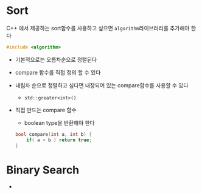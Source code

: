 # Sort

C++ 에서 제공하는 sort함수를 사용하고 싶으면 `algorithm`라이브러리를 추가해야 한다
```cpp
#include <algorithm>
```

 - 기본적으로는 오름차순으로 정렬된다

 - compare 함수를 직접 정의 할 수 있다

 - 내림차 순으로 정렬하고 싶다면 내장되어 있는 compare함수를 사용할 수 있다
     - `std::greater<int>()`
 - 직접 만드는 compare 함수
     - boolean type을 반환해야 한다
    ```cpp
    bool compare(int a, int b) {
        if( a > b ) return true;
    }
    ```

# Binary Search

 - 